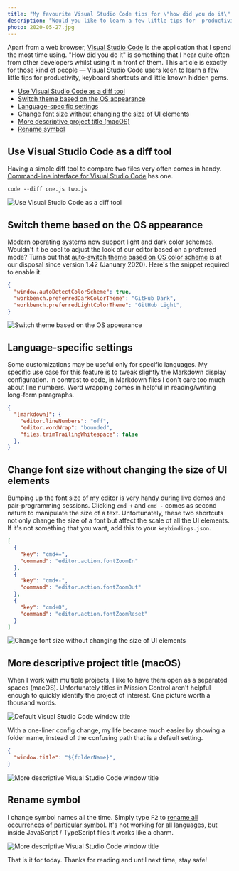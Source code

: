 ```yaml
---
title: "My favourite Visual Studio Code tips for \"how did you do it\" kind of people"
description: "Would you like to learn a few little tips for  productivity, keyboard shortcuts and little known Visual Studio Code hidden gems. This article is for you!"
photo: 2020-05-27.jpg
---
```


Apart from a web browser, [Visual Studio Code](https://code.visualstudio.com) is the application that I spend the most time using. "How did you do it" is something that I hear quite often from other developers whilst using it in front of them. This article is exactly for those kind of people — Visual Studio Code users keen to learn a few little tips for  productivity, keyboard shortcuts and little known hidden gems.

- [Use Visual Studio Code as a diff tool](#use-visual-studio-code-as-a-diff-tool)
- [Switch theme based on the OS appearance](#switch-theme-based-on-the-os-appearance)
- [Language-specific settings](#language-specific-settings)
- [Change font size without changing the size of UI elements](#change-font-size-without-changing-the-size-of-ui-elements)
- [More descriptive project title (macOS)](#more-descriptive-project-title-macos)
- [Rename symbol](#rename-symbol)

## Use Visual Studio Code as a diff tool

Having a simple diff tool to compare two files very often comes in handy. [Command-line interface for Visual Studio Code](https://code.visualstudio.com/docs/editor/command-line) has one.

```
code --diff one.js two.js
```

![Use Visual Studio Code as a diff tool](/photos/2020-05-27-1.jpg)

## Switch theme based on the OS appearance

Modern operating systems now support light and dark color schemes. Wouldn't  it be cool to adjust the look of our editor based on a preferred mode? Turns out that [auto-switch theme based on OS color scheme](https://code.visualstudio.com/updates/v1_42#_auto-switch-theme-based-on-os-color-scheme) is at our disposal since version 1.42 (January 2020). Here's the snippet required to enable it.

```json
{
  "window.autoDetectColorScheme": true,
  "workbench.preferredDarkColorTheme": "GitHub Dark",
  "workbench.preferredLightColorTheme": "GitHub Light",
}
```

![Switch theme based on the OS appearance](/photos/2020-05-27-2.gif)

## Language-specific settings

Some customizations may be useful only for specific languages. My specific use case for this feature is to tweak slightly the Markdown display configuration. In contrast to code, in Markdown files I don't care too much about line numbers. Word wrapping comes in helpful in reading/writing long-form paragraphs.

```json
{
  "[markdown]": {
    "editor.lineNumbers": "off",
    "editor.wordWrap": "bounded",
    "files.trimTrailingWhitespace": false
  },
}
```

## Change font size without changing the size of UI elements

Bumping up the font size of my editor is very handy during live demos and pair-programming sessions. Clicking `cmd +` and `cmd -` comes as second nature to manipulate the size of a text. Unfortunately, these two shortcuts not only change the size of a font but affect the scale of all the UI elements. If it's not something that you want, add this to your `keybindings.json`.

```json
[
  {
    "key": "cmd+=",
    "command": "editor.action.fontZoomIn"
  },
  {
    "key": "cmd+-",
    "command": "editor.action.fontZoomOut"
  },
  {
    "key": "cmd+0",
    "command": "editor.action.fontZoomReset"
  }
]
```

![Change font size without changing the size of UI elements](/photos/2020-05-27-3.gif)

## More descriptive project title (macOS)

When I work with multiple projects, I like to have them open as a separated spaces (macOS). Unfortunately titles in Mission Control aren't helpful enough to quickly identify the project of interest. One picture worth a thousand words.

![Default Visual Studio Code window title](/photos/2020-05-27-4.jpg)

With a one-liner config change, my life became much easier by showing a folder name, instead of the confusing path that is a default setting.

```json
{
  "window.title": "${folderName}",
}
```

![More descriptive Visual Studio Code window title](/photos/2020-05-27-5.jpg)

## Rename symbol

I change symbol names all the time. Simply type <kbd>F2</kbd> to [rename all occurrences of particular symbol](https://code.visualstudio.com/docs/editor/refactoring#_rename-symbol). It's not working for all languages, but inside JavaScript / TypeScript files it works like a charm.


![More descriptive Visual Studio Code window title](/photos/2020-05-27-6.gif)

That is it for today. Thanks for reading and until next time, stay safe!
